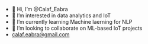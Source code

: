 - 👋 Hi, I’m @Calaf_Eabra
- 👀 I’m interested in data analytics and IoT
- 🌱 I’m currently learning Machine laerning for NLP
- 💞️ I’m looking to collaborate on ML-based IoT projects
- calaf.eabra@gmail.com

<!---
Calaf-Ebra/Calaf-Ebra is a ✨ special ✨ repository because its `README.md` (this file) appears on your GitHub profile.
You can click the Preview link to take a look at your changes.
--->
